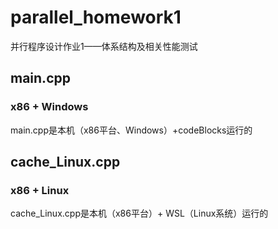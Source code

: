 # parallel_homework1
并行程序设计作业1——体系结构及相关性能测试
## main.cpp 
### x86 + Windows
main.cpp是本机（x86平台、Windows）+codeBlocks运行的        
## cache_Linux.cpp
### x86 + Linux
cache_Linux.cpp是本机（x86平台）+ WSL（Linux系统）运行的

